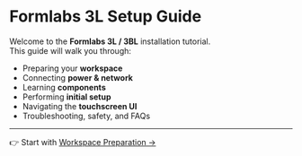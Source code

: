 # Formlabs 3L Setup Guide

Welcome to the **Formlabs 3L / 3BL** installation tutorial.  
This guide will walk you through:

- Preparing your **workspace**
- Connecting **power & network**
- Learning **components**
- Performing **initial setup**
- Navigating the **touchscreen UI**
- Troubleshooting, safety, and FAQs

---

👉 Start with [Workspace Preparation →](workspace.md)
